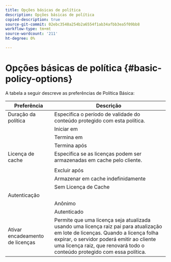 ```yaml
---
title: Opções básicas de política
description: Opções básicas de política
copied-description: true
source-git-commit: 02ebc3548a254b2a6554f1ab34afbb3ea5f09bb8
workflow-type: tm+mt
source-wordcount: '211'
ht-degree: 0%

---
```


# Opções básicas de política {#basic-policy-options}

A tabela a seguir descreve as preferências de Política Básica:

| Preferência | Descrição |
|---|---|
| Duração da política | Especifica o período de validade do conteúdo protegido com esta política. |
|  | Iniciar em | As licenças não podem ser usadas até esta data/hora. |
|  | Termina em | As licenças não podem ser usadas após essa data/hora. |
|  | Termina após | Especifica o tempo de validade (em minutos) de uma licença, a partir do momento em que é empacotada. |
| Licença de cache | Especifica se as licenças podem ser armazenadas em cache pelo cliente. |
|  | | As licenças não podem ser usadas após essa data/hora. |
|  | Excluir após | Especifica o tempo de validade (em minutos) de uma licença, a partir do momento em que ela é emitida pelo servidor de licenças. |
|  | Armazenar em cache indefinidamente | A licença pode ser armazenada em cache no cliente indefinidamente. |
|  | Sem Licença de Cache | A licença não pode ser armazenada em cache pelo cliente. Uma nova licença deve ser obtida do servidor sempre que o usuário reproduzir o conteúdo. |
| Autenticação | |
|  | Anônimo | Nenhuma autenticação é necessária para visualizar o conteúdo. |
|  | Autenticado | A autenticação de nome de usuário/senha é necessária. |
| Ativar encadeamento de licenças | Permite que uma licença seja atualizada usando uma licença raiz pai para atualização em lote de licenças. Quando a licença folha expirar, o servidor poderá emitir ao cliente uma licença raiz, que renovará todo o conteúdo protegido com essa política. |
